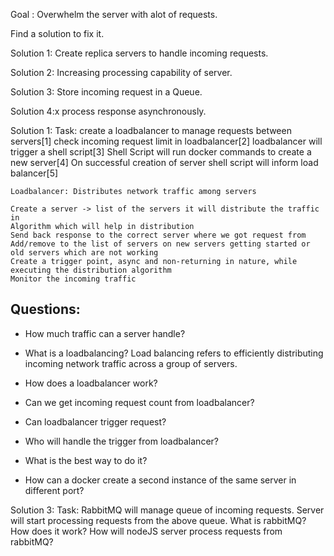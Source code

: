 Goal : Overwhelm the server with alot of requests.

 Find a solution to fix it.

 Solution 1:
 Create replica servers to handle incoming requests.

 Solution 2:
 Increasing processing capability of server.

 Solution 3:
 Store incoming request in a Queue.

 Solution 4:x
 process response asynchronously.



 Solution 1:
 Task:
    create a loadbalancer to manage requests between servers[1]
    check incoming request limit in loadbalancer[2]
    loadbalancer will trigger a shell script[3]
    Shell Script will run docker commands to create a new server[4]
    On successful creation of server shell script will inform load balancer[5]



    Loadbalancer: Distributes network traffic among servers

    Create a server -> list of the servers it will distribute the traffic in
    Algorithm which will help in distribution
    Send back response to the correct server where we got request from
    Add/remove to the list of servers on new servers getting started or old servers which are not working
    Create a trigger point, async and non-returning in nature, while executing the distribution algorithm
    Monitor the incoming traffic




## Questions:
- How much traffic can a server handle?
- What is a loadbalancing?
    Load balancing refers to efficiently distributing incoming network traffic across a group of servers.


- How does a loadbalancer work?

- Can we get incoming request count from loadbalancer?
- Can loadbalancer trigger request?
- Who will handle the trigger from loadbalancer?
- What is the best way to do it?
- How can a docker create a second instance of the same server in different port?

Solution 3:
Task: 
    RabbitMQ will manage queue of incoming requests.
    Server will start processing requests from the above queue.
What is rabbitMQ?
How does it work?
How will nodeJS server process requests from rabbitMQ?

